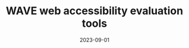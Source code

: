 ---
title: WAVE web accessibility evaluation tools
date: 2023-09-01
description: 
link: https://wave.webaim.org/
pricing: 
tags: 
- Accessibility
- Tools
- Chrome extension
categories: 
- Content
- Design
---